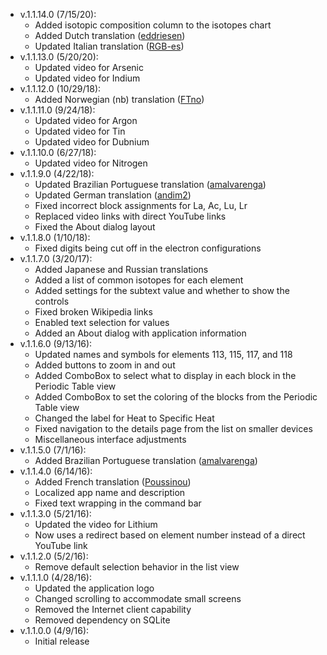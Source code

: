 ﻿- v.1.1.14.0 (7/15/20):
   * Added isotopic composition column to the isotopes chart
   * Added Dutch translation ([eddriesen](https://github.com/eddriesen))
   * Updated Italian translation ([RGB-es](https://github.com/RGB-es))
- v.1.1.13.0 (5/20/20):
   * Updated video for Arsenic
   * Updated video for Indium
- v.1.1.12.0 (10/29/18):
   * Added Norwegian (nb) translation ([FTno](https://github.com/FTno))
- v.1.1.11.0 (9/24/18):
   * Updated video for Argon
   * Updated video for Tin
   * Updated video for Dubnium
- v.1.1.10.0 (6/27/18):
   * Updated video for Nitrogen
- v.1.1.9.0 (4/22/18):
   * Updated Brazilian Portuguese translation ([amalvarenga](https://github.com/amalvarenga))
   * Updated German translation ([andim2](https://github.com/andim2))
   * Fixed incorrect block assignments for La, Ac, Lu, Lr
   * Replaced video links with direct YouTube links
   * Fixed the About dialog layout
- v.1.1.8.0 (1/10/18):
   * Fixed digits being cut off in the electron configurations
- v.1.1.7.0 (3/20/17):
   * Added Japanese and Russian translations
   * Added a list of common isotopes for each element
   * Added settings for the subtext value and whether to show the controls
   * Fixed broken Wikipedia links
   * Enabled text selection for values
   * Added an About dialog with application information
- v.1.1.6.0 (9/13/16):
   * Updated names and symbols for elements 113, 115, 117, and 118
   * Added buttons to zoom in and out
   * Added ComboBox to select what to display in each block in the Periodic Table view
   * Added ComboBox to set the coloring of the blocks from the Periodic Table view
   * Changed the label for Heat to Specific Heat
   * Fixed navigation to the details page from the list on smaller devices
   * Miscellaneous interface adjustments
- v.1.1.5.0 (7/1/16):
   * Added Brazilian Portuguese translation ([amalvarenga](https://github.com/amalvarenga))
- v.1.1.4.0 (6/14/16):
   * Added French translation ([Poussinou](https://github.com/Poussinou))
   * Localized app name and description
   * Fixed text wrapping in the command bar
- v.1.1.3.0 (5/21/16):
   * Updated the video for Lithium
   * Now uses a redirect based on element number instead of a direct YouTube link
- v.1.1.2.0 (5/2/16):
   * Remove default selection behavior in the list view
- v.1.1.1.0 (4/28/16):
   * Updated the application logo
   * Changed scrolling to accommodate small screens
   * Removed the Internet client capability
   * Removed dependency on SQLite
- v.1.1.0.0 (4/9/16):
   * Initial release